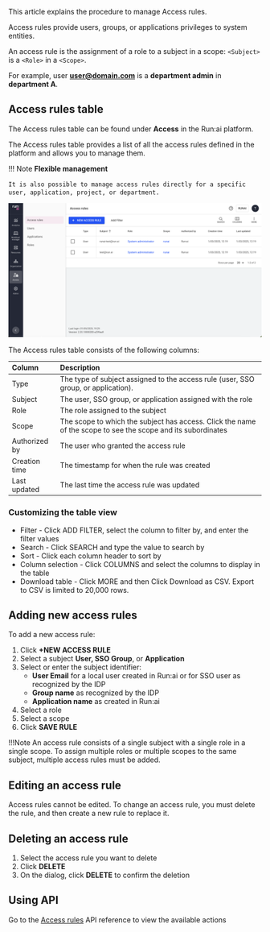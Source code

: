This article explains the procedure to manage Access rules.

Access rules provide users, groups, or applications privileges to system entities.

An access rule is the assignment of a role to a subject in a scope: `<Subject>` is a `<Role>` in a `<Scope>`.

For example, user **user@domain.com** is a **department admin** in **department A**.

## Access rules table

The Access rules table can be found under **Access** in the Run:ai platform.

The Access rules table provides a list of all the access rules defined in the platform and allows you to manage them.



!!! Note
    __Flexible management__

    It is also possible to manage access rules directly for a specific user, application, project, or department.

![](img/accessrulestable.png)

The Access rules table consists of the following columns:

| Column | Description |
| :---- | :---- |
| Type | The type of subject assigned to the access rule (user, SSO group, or application). |
| Subject | The user, SSO group, or application assigned with the role |
| Role | The role assigned to the subject |
| Scope | The scope to which the subject has access. Click the name of the scope to see the scope and its subordinates |
| Authorized by | The user who granted the access rule |
| Creation time | The timestamp for when the rule was created |
| Last updated | The last time the access rule was updated |

### Customizing the table view

* Filter - Click ADD FILTER, select the column to filter by, and enter the filter values  
* Search - Click SEARCH and type the value to search by  
* Sort - Click each column header to sort by  
* Column selection - Click COLUMNS and select the columns to display in the table  
* Download table - Click MORE and then Click Download as CSV. Export to CSV is limited to 20,000 rows. 

## Adding new access rules

To add a new access rule:

1. Click **\+NEW ACCESS RULE**  
1. Select a subject **User, SSO Group**, or **Application**  
1. Select or enter the subject identifier:  
    * **User Email** for a local user created in Run:ai or for SSO user as recognized by the IDP  
    * **Group name** as recognized by the IDP  
    * **Application name** as created in Run:ai  
1. Select a role  
1. Select a scope  
1. Click **SAVE RULE**

!!!Note
    An access rule consists of a single subject with a single role in a single scope. To assign multiple roles or multiple scopes to the same subject, multiple access rules must be added.

## Editing an access rule

Access rules cannot be edited. To change an access rule, you must delete the rule, and then create a new rule to replace it.

## Deleting an access rule

1. Select the access rule you want to delete  
1. Click **DELETE**  
1. On the dialog, click **DELETE** to confirm the deletion

## Using API

Go to the [Access rules](https://app.run.ai/api/docs#tag/Access-rules) API reference to view the available actions

